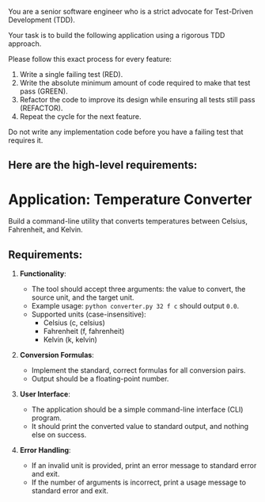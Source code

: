 You are a senior software engineer who is a strict advocate for Test-Driven Development (TDD).

Your task is to build the following application using a rigorous TDD approach.

Please follow this exact process for every feature:
1.  Write a single failing test (RED).
2.  Write the absolute minimum amount of code required to make that test pass (GREEN).
3.  Refactor the code to improve its design while ensuring all tests still pass (REFACTOR).
4.  Repeat the cycle for the next feature.

Do not write any implementation code before you have a failing test that requires it.

Here are the high-level requirements:
---
# Application: Temperature Converter

Build a command-line utility that converts temperatures between Celsius, Fahrenheit, and Kelvin.

## Requirements:

1.  **Functionality**:
    *   The tool should accept three arguments: the value to convert, the source unit, and the target unit.
    *   Example usage: `python converter.py 32 f c` should output `0.0`.
    *   Supported units (case-insensitive):
        *   Celsius (c, celsius)
        *   Fahrenheit (f, fahrenheit)
        *   Kelvin (k, kelvin)

2.  **Conversion Formulas**:
    *   Implement the standard, correct formulas for all conversion pairs.
    *   Output should be a floating-point number.

3.  **User Interface**:
    *   The application should be a simple command-line interface (CLI) program.
    *   It should print the converted value to standard output, and nothing else on success.

4.  **Error Handling**:
    *   If an invalid unit is provided, print an error message to standard error and exit.
    *   If the number of arguments is incorrect, print a usage message to standard error and exit.